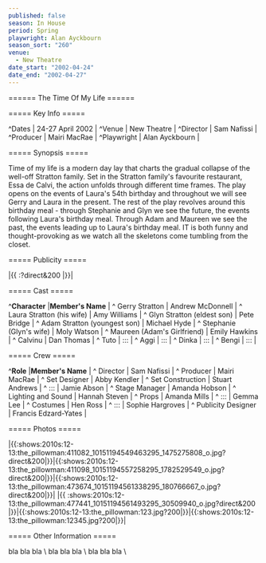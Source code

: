 ```yaml
---
published: false
season: In House
period: Spring
playwright: Alan Ayckbourn
season_sort: "260"
venue: 
  - New Theatre
date_start: "2002-04-24"
date_end: "2002-04-27"
---
```


====== The Time Of My Life ======

===== Key Info =====

^Dates        | 24-27 April 2002 |
^Venue        | New Theatre |
^Director     | Sam Nafissi |
^Producer     | Mairi MacRae |
^Playwright   | Alan Ayckbourn |

===== Synopsis =====

Time of my life is a modern day lay that charts the gradual collapse of the well-off Stratton family. Set in the Stratton family's favourite restaurant, Essa de Calvi, the action unfolds through different time frames. The play opens on the events of Laura's 54th birthday and throughout we will see Gerry and Laura in the present. The rest of the play revolves around this birthday meal - through Stephanie and Glyn we see the future, the events following Laura's birthday meal. Through Adam and Maureen we see the past, the events leading up to Laura's birthday meal. IT is both funny and thought-provoking as we watch all the skeletons come tumbling from the closet. 

===== Publicity =====

|{{ :?direct&200 |}}|


===== Cast =====

^**Character**            |**Member's Name** |
^ Gerry Stratton                       | Andrew McDonnell |
^ Laura Stratton (his wife)            | Amy Williams |
^ Glyn Stratton (eldest son)           | Pete Bridge | 
^ Adam Stratton (youngest son)         | Michael Hyde |
^ Stephanie (Glyn's wife)              | Moly Watson |
^ Maureen (Adam's Girlfriend)          | Emily Hawkins |
^ Calvinu                              | Dan Thomas |
^ Tuto                                 | ::: |
^ Aggi                                 | ::: |
^ Dinka                                | ::: |
^ Bengi                                | ::: |


===== Crew =====

^**Role**                  |**Member's Name** |
^ Director                 | Sam Nafissi |
^ Producer                 | Mairi MacRae |
^ Set Designer             | Abby Kendler |
^ Set Construction         | Stuart Andrews |
^ :::                      | Jamie Abson |
^ Stage Manager            | Amanda Hobson | 
^ Lighting and Sound       | Hannah Steven |
^ Props                    | Amanda Mills |
^ :::                      | Gemma Lee |
^ Costumes                 | Hen Ross |
^ :::                      | Sophie Hargroves |
^ Publicity Designer       | Francis Edzard-Yates |


===== Photos =====

|{{:shows:2010s:12-13:the_pillowman:411082_10151194549463295_1475275808_o.jpg?direct&200|}}|{{:shows:2010s:12-13:the_pillowman:411098_10151194557258295_1782529549_o.jpg?direct&200|}}|{{:shows:2010s:12-13:the_pillowman:473674_10151194561338295_180766667_o.jpg?direct&200|}}|
|{{   :shows:2010s:12-13:the_pillowman:477441_10151194561493295_30509940_o.jpg?direct&200   |}}|{{:shows:2010s:12-13:the_pillowman:123.jpg?200|}}|{{:shows:2010s:12-13:the_pillowman:12345.jpg?200|}}|

===== Other Information =====

bla bla bla \\
bla bla bla \\
bla bla bla \\
